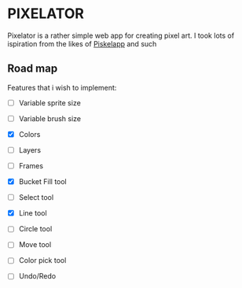 # PIXELATOR

Pixelator is a rather simple web app for creating pixel art. I took lots of 
ispiration from the likes of [Piskelapp](https://www.piskelapp.com/) and such

## Road map

Features that i wish to implement:

- [ ] Variable sprite size
- [ ] Variable brush size
- [X] Colors
- [ ] Layers
- [ ] Frames
- [X] Bucket Fill tool
- [ ] Select tool
- [X] Line tool
- [ ] Circle tool
- [ ] Move tool
- [ ] Color pick tool
- [ ] Undo/Redo

